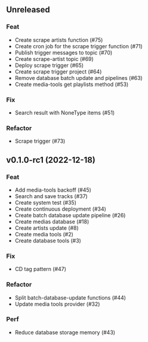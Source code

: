 ## Unreleased

### Feat

- Create scrape artists function (#75)
- Create cron job for the scrape trigger function (#71)
- Publish trigger messages to topic (#70)
- Create scrape-artist topic (#69)
- Deploy scrape trigger (#65)
- Create scrape trigger project (#64)
- Remove database batch update and pipelines (#63)
- Create media-tools get playlists method (#53)

### Fix

- Search result with NoneType items (#51)

### Refactor

- Scrape trigger (#73)

## v0.1.0-rc1 (2022-12-18)

### Feat

- Add media-tools backoff (#45)
- Search and save tracks (#37)
- Create system test (#35)
- Create continuous deployment (#34)
- Create batch database update pipeline (#26)
- Create medias database (#18)
- Create artists update (#8)
- Create media tools (#2)
- Create database tools (#3)

### Fix

- CD tag pattern (#47)

### Refactor

- Split batch-database-update functions (#44)
- Update media tools provider (#32)

### Perf

- Reduce database storage memory (#43)
